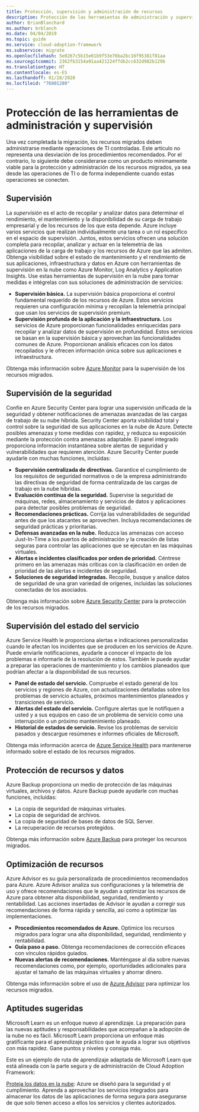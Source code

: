 ```yaml
---
title: Protección, supervisión y administración de recursos
description: Protección de las herramientas de administración y supervisión
author: BrianBlanchard
ms.author: brblanch
ms.date: 04/04/2019
ms.topic: guide
ms.service: cloud-adoption-framework
ms.subservice: migrate
ms.openlocfilehash: 5e0267c5b15e01b9f53e76ba2bc16f95381f81aa
ms.sourcegitcommit: 2362fb3154a91aa421224ffdb2cc632d982b129b
ms.translationtype: HT
ms.contentlocale: es-ES
ms.lasthandoff: 01/28/2020
ms.locfileid: "76801280"
---
```

# <a name="secure-monitoring-and-management-tools"></a>Protección de las herramientas de administración y supervisión

Una vez completada la migración, los recursos migrados deben administrarse mediante operaciones de TI controladas. Este artículo no representa una desviación de los procedimientos recomendados. Por el contrario, lo siguiente debe considerarse como un producto mínimamente viable para la protección y administración de los recursos migrados, ya sea desde las operaciones de TI o de forma independiente cuando estas operaciones se conecten.

## <a name="monitoring"></a>Supervisión

La *supervisión* es el acto de recopilar y analizar datos para determinar el rendimiento, el mantenimiento y la disponibilidad de su carga de trabajo empresarial y de los recursos de los que esta depende. Azure incluye varios servicios que realizan individualmente una tarea o un rol específico en el espacio de supervisión. Juntos, estos servicios ofrecen una solución completa para recopilar, analizar y actuar en la telemetría de las aplicaciones de la carga de trabajo y los recursos de Azure que las admiten. Obtenga visibilidad sobre el estado de mantenimiento y el rendimiento de sus aplicaciones, infraestructura y datos en Azure con herramientas de supervisión en la nube como Azure Monitor, Log Analytics y Application Insights. Use estas herramientas de supervisión en la nube para tomar medidas e intégrelas con sus soluciones de administración de servicios:

- **Supervisión básica.** La supervisión básica proporciona el control fundamental requerido de los recursos de Azure. Estos servicios requieren una configuración mínima y recopilan la telemetría principal que usan los servicios de supervisión premium.
- **Supervisión profunda de la aplicación y la infraestructura.** Los servicios de Azure proporcionan funcionalidades enriquecidas para recopilar y analizar datos de supervisión en profundidad. Estos servicios se basan en la supervisión básica y aprovechan las funcionalidades comunes de Azure. Proporcionan análisis eficaces con los datos recopilados y le ofrecen información única sobre sus aplicaciones e infraestructura.

Obtenga más información sobre [Azure Monitor](https://docs.microsoft.com/azure/azure-monitor/overview) para la supervisión de los recursos migrados.

## <a name="security-monitoring"></a>Supervisión de la seguridad

Confíe en Azure Security Center para lograr una supervisión unificada de la seguridad y obtener notificaciones de amenazas avanzadas de las cargas de trabajo de su nube híbrida. Security Center aporta visibilidad total y control sobre la seguridad de sus aplicaciones en la nube de Azure. Detecte posibles amenazas y tome medidas con rapidez, y reduzca su exposición mediante la protección contra amenazas adaptable. El panel integrado proporciona información instantánea sobre alertas de seguridad y vulnerabilidades que requieren atención. Azure Security Center puede ayudarle con muchas funciones, incluidas:

- **Supervisión centralizada de directivas.** Garantice el cumplimiento de los requisitos de seguridad normativos o de la empresa administrando las directivas de seguridad de forma centralizada de las cargas de trabajo en la nube híbridas.
- **Evaluación continua de la seguridad.** Supervise la seguridad de máquinas, redes, almacenamiento y servicios de datos y aplicaciones para detectar posibles problemas de seguridad.
- **Recomendaciones prácticas.** Corrija las vulnerabilidades de seguridad antes de que los atacantes se aprovechen. Incluya recomendaciones de seguridad prácticas y prioritarias.
- **Defensas avanzadas en la nube.** Reduzca las amenazas con acceso Just-In-Time a los puertos de administración y la creación de listas seguras para controlar las aplicaciones que se ejecutan en las máquinas virtuales.
- **Alertas e incidentes clasificados por orden de prioridad.** Céntrese primero en las amenazas más críticas con la clasificación en orden de prioridad de las alertas e incidentes de seguridad.
- **Soluciones de seguridad integradas.** Recopile, busque y analice datos de seguridad de una gran variedad de orígenes, incluidas las soluciones conectadas de los asociados.

Obtenga más información sobre [Azure Security Center](https://docs.microsoft.com/azure/security-center) para la protección de los recursos migrados.

## <a name="service-health-monitoring"></a>Supervisión del estado del servicio

Azure Service Health le proporciona alertas e indicaciones personalizadas cuando le afectan los incidentes que se producen en los servicios de Azure. Puede enviarle notificaciones, ayudarle a conocer el impacto de los problemas e informarle de la resolución de estos. También le puede ayudar a preparar las operaciones de mantenimiento y los cambios planeados que podrían afectar a la disponibilidad de sus recursos.

- **Panel de estado del servicio.** Compruebe el estado general de los servicios y regiones de Azure, con actualizaciones detalladas sobre los problemas de servicio actuales, próximos mantenimientos planeados y transiciones de servicio.
- **Alertas del estado del servicio.** Configure alertas que le notifiquen a usted y a sus equipos en caso de un problema de servicio como una interrupción o un próximo mantenimiento planeado.
- **Historial de estados de servicio.** Revise los problemas de servicio pasados y descargue resúmenes e informes oficiales de Microsoft.

Obtenga más información acerca de [Azure Service Health](https://docs.microsoft.com/azure/service-health) para mantenerse informado sobre el estado de los recursos migrados.

## <a name="protect-assets-and-data"></a>Protección de recursos y datos

Azure Backup proporciona un medio de protección de las máquinas virtuales, archivos y datos. Azure Backup puede ayudarle con muchas funciones, incluidas:

- La copia de seguridad de máquinas virtuales.
- La copia de seguridad de archivos.
- La copia de seguridad de bases de datos de SQL Server.
- La recuperación de recursos protegidos.

Obtenga más información sobre [Azure Backup](https://docs.microsoft.com/azure/backup) para proteger los recursos migrados.

## <a name="optimize-resources"></a>Optimización de recursos

Azure Advisor es su guía personalizada de procedimientos recomendados para Azure. Azure Advisor analiza sus configuraciones y la telemetría de uso y ofrece recomendaciones que le ayudan a optimizar los recursos de Azure para obtener alta disponibilidad, seguridad, rendimiento y rentabilidad. Las acciones insertadas de Advisor le ayudan a corregir sus recomendaciones de forma rápida y sencilla, así como a optimizar las implementaciones.

- **Procedimientos recomendados de Azure.** Optimice los recursos migrados para lograr una alta disponibilidad, seguridad, rendimiento y rentabilidad.
- **Guía paso a paso.** Obtenga recomendaciones de corrección eficaces con vínculos rápidos guiados.
- **Nuevas alertas de recomendaciones.** Manténgase al día sobre nuevas recomendaciones como, por ejemplo, oportunidades adicionales para ajustar el tamaño de las máquinas virtuales y ahorrar dinero.

Obtenga más información sobre el uso de [Azure Advisor](https://docs.microsoft.com/azure/advisor/advisor-overview) para optimizar los recursos migrados.

## <a name="suggested-skills"></a>Aptitudes sugeridas

Microsoft Learn es un enfoque nuevo al aprendizaje. La preparación para las nuevas aptitudes y responsabilidades que acompañan a la adopción de la nube no es fácil. Microsoft Learn proporciona un enfoque más gratificante para el aprendizaje práctico que le ayuda a lograr sus objetivos con más rapidez. Gane puntos y niveles y consiga más.

Este es un ejemplo de ruta de aprendizaje adaptada de Microsoft Learn que está alineada con la parte segura y de administración de Cloud Adoption Framework: 

[Proteja los datos en la nube](https://docs.microsoft.com/learn/paths/secure-your-cloud-data/): Azure se diseñó para la seguridad y el cumplimiento. Aprenda a aprovechar los servicios integrados para almacenar los datos de las aplicaciones de forma segura para asegurarse de que solo tienen acceso a ellos los servicios y clientes autorizados.
